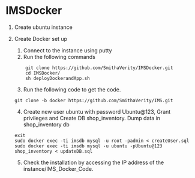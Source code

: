 # IMSDocker


1)	Create ubuntu instance
2)	Create Docker set up
    1.	Connect to the instance using putty
    2.	Run the following commands
    
    ```
        git clone https://github.com/SmithaVerity/IMSDocker.git 
        cd IMSDocker/
        sh deployDockerandApp.sh
    ```
    3.	Run the following code to get the code.

    ```
    git clone -b docker https://github.com/SmithaVerity/IMS.git
    ```
    4.	Create new user ubuntu with password Ubuntu@123, Grant privileges and Create DB shop_inventory. Dump data in shop_inventory db
    ```
    exit
    sudo docker exec -ti imsdb mysql -u root -padmin < createUser.sql
    sudo docker exec -ti imsdb mysql -u ubuntu -pUbuntu@123 shop_inventory < updateDB.sql
    ```
    5.	Check the installation by accessing the IP address of the instance/IMS_Docker_Code.

    
  
